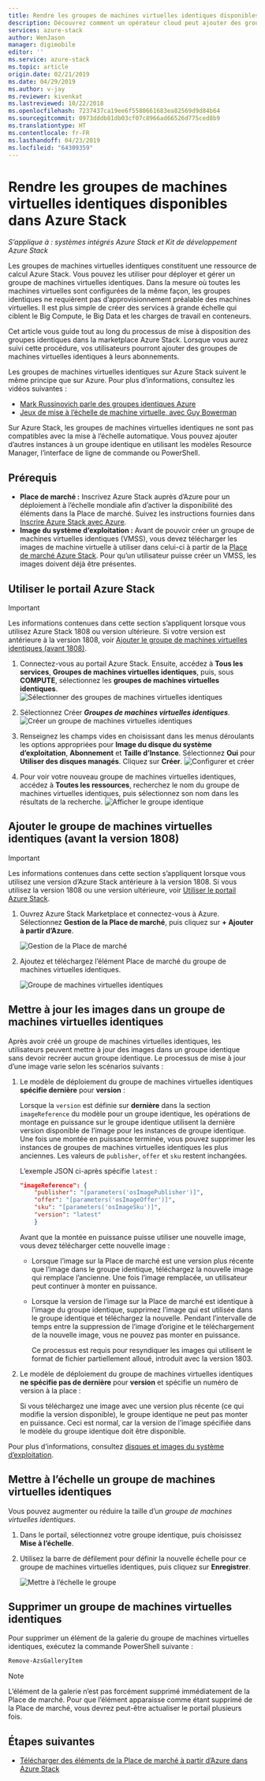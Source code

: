 ```yaml
---
title: Rendre les groupes de machines virtuelles identiques disponibles dans Azure Stack | Microsoft Docs
description: Découvrez comment un opérateur cloud peut ajouter des groupes de machines virtuelles identiques à la Place de marché Azure Stack.
services: azure-stack
author: WenJason
manager: digimobile
editor: ''
ms.service: azure-stack
ms.topic: article
origin.date: 02/21/2019
ms.date: 04/29/2019
ms.author: v-jay
ms.reviewer: kivenkat
ms.lastreviewed: 10/22/2018
ms.openlocfilehash: 7237437ca19ee6f5580661683ea82569d9d84b64
ms.sourcegitcommit: 0973dddb81db03cf07c8966ad66526d775ced8b9
ms.translationtype: HT
ms.contentlocale: fr-FR
ms.lasthandoff: 04/23/2019
ms.locfileid: "64309359"
---
```

# <a name="make-virtual-machine-scale-sets-available-in-azure-stack"></a>Rendre les groupes de machines virtuelles identiques disponibles dans Azure Stack

*S’applique à : systèmes intégrés Azure Stack et Kit de développement Azure Stack*
  
Les groupes de machines virtuelles identiques constituent une ressource de calcul Azure Stack. Vous pouvez les utiliser pour déployer et gérer un groupe de machines virtuelles identiques. Dans la mesure où toutes les machines virtuelles sont configurées de la même façon, les groupes identiques ne requièrent pas d’approvisionnement préalable des machines virtuelles. Il est plus simple de créer des services à grande échelle qui ciblent le Big Compute, le Big Data et les charges de travail en conteneurs.

Cet article vous guide tout au long du processus de mise à disposition des groupes identiques dans la marketplace Azure Stack. Lorsque vous aurez suivi cette procédure, vos utilisateurs pourront ajouter des groupes de machines virtuelles identiques à leurs abonnements.

Les groupes de machines virtuelles identiques sur Azure Stack suivent le même principe que sur Azure. Pour plus d’informations, consultez les vidéos suivantes :

* [Mark Russinovich parle des groupes identiques Azure](https://channel9.msdn.com/Blogs/Regular-IT-Guy/Mark-Russinovich-Talks-Azure-Scale-Sets/)
* [Jeux de mise à l’échelle de machine virtuelle, avec Guy Bowerman](https://channel9.msdn.com/Shows/Cloud+Cover/Episode-191-Virtual-Machine-Scale-Sets-with-Guy-Bowerman)

Sur Azure Stack, les groupes de machines virtuelles identiques ne sont pas compatibles avec la mise à l’échelle automatique. Vous pouvez ajouter d’autres instances à un groupe identique en utilisant les modèles Resource Manager, l’interface de ligne de commande ou PowerShell.

## <a name="prerequisites"></a>Prérequis

* **Place de marché :** Inscrivez Azure Stack auprès d’Azure pour un déploiement à l’échelle mondiale afin d’activer la disponibilité des éléments dans la Place de marché. Suivez les instructions fournies dans [Inscrire Azure Stack avec Azure](azure-stack-registration.md).
* **Image du système d’exploitation :** Avant de pouvoir créer un groupe de machines virtuelles identiques (VMSS), vous devez télécharger les images de machine virtuelle à utiliser dans celui-ci à partir de la [Place de marché Azure Stack](azure-stack-download-azure-marketplace-item.md). Pour qu’un utilisateur puisse créer un VMSS, les images doivent déjà être présentes.

## <a name="use-the-azure-stack-portal"></a>Utiliser le portail Azure Stack

>[!IMPORTANT]  
> Les informations contenues dans cette section s’appliquent lorsque vous utilisez Azure Stack 1808 ou version ultérieure. Si votre version est antérieure à la version 1808, voir [Ajouter le groupe de machines virtuelles identiques (avant 1808)](#add-the-virtual-machine-scale-set-prior-to-version-1808).

1. Connectez-vous au portail Azure Stack. Ensuite, accédez à **Tous les services**, **Groupes de machines virtuelles identiques**, puis, sous **COMPUTE**, sélectionnez les **groupes de machines virtuelles identiques**.
   ![Sélectionner des groupes de machines virtuelles identiques](media/azure-stack-compute-add-scalesets/all-services.png)

2. Sélectionnez Créer ***Groupes de machines virtuelles identiques***.
   ![Créer un groupe de machines virtuelles identiques](media/azure-stack-compute-add-scalesets/create-scale-set.png)

3. Renseignez les champs vides en choisissant dans les menus déroulants les options appropriées pour **Image du disque du système d’exploitation**, **Abonnement** et **Taille d’Instance**. Sélectionnez **Oui** pour **Utiliser des disques managés**. Cliquez sur **Créer**.
    ![Configurer et créer](media/azure-stack-compute-add-scalesets/create.png)

4. Pour voir votre nouveau groupe de machines virtuelles identiques, accédez à **Toutes les ressources**, recherchez le nom du groupe de machines virtuelles identiques, puis sélectionnez son nom dans les résultats de la recherche.
   ![Afficher le groupe identique](media/azure-stack-compute-add-scalesets/search.png)

## <a name="add-the-virtual-machine-scale-set-prior-to-version-1808"></a>Ajouter le groupe de machines virtuelles identiques (avant la version 1808)

>[!IMPORTANT]  
> Les informations contenues dans cette section s’appliquent lorsque vous utilisez une version d’Azure Stack antérieure à la version 1808. Si vous utilisez la version 1808 ou une version ultérieure, voir [Utiliser le portail Azure Stack](#use-the-azure-stack-portal).

1. Ouvrez Azure Stack Marketplace et connectez-vous à Azure. Sélectionnez **Gestion de la Place de marché**, puis cliquez sur **+ Ajouter à partir d’Azure**.

    ![Gestion de la Place de marché](media/azure-stack-compute-add-scalesets/image01.png)

2. Ajoutez et téléchargez l’élément Place de marché du groupe de machines virtuelles identiques.

    ![Groupe de machines virtuelles identiques](media/azure-stack-compute-add-scalesets/image02.png)

## <a name="update-images-in-a-virtual-machine-scale-set"></a>Mettre à jour les images dans un groupe de machines virtuelles identiques

Après avoir créé un groupe de machines virtuelles identiques, les utilisateurs peuvent mettre à jour des images dans un groupe identique sans devoir recréer aucun groupe identique. Le processus de mise à jour d’une image varie selon les scénarios suivants :

1. Le modèle de déploiement du groupe de machines virtuelles identiques **spécifie dernière** pour **version** :  

   Lorsque la `version` est définie sur **dernière** dans la section `imageReference` du modèle pour un groupe identique, les opérations de montage en puissance sur le groupe identique utilisent la dernière version disponible de l’image pour les instances de groupe identique. Une fois une montée en puissance terminée, vous pouvez supprimer les instances de groupes de machines virtuelles identiques les plus anciennes. Les valeurs de `publisher`, `offer` et `sku` restent inchangées.

   L’exemple JSON ci-après spécifie `latest` :  

    ```json  
    "imageReference": {
        "publisher": "[parameters('osImagePublisher')]",
        "offer": "[parameters('osImageOffer')]",
        "sku": "[parameters('osImageSku')]",
        "version": "latest"
        }
    ```

   Avant que la montée en puissance puisse utiliser une nouvelle image, vous devez télécharger cette nouvelle image :  

   * Lorsque l’image sur la Place de marché est une version plus récente que l’image dans le groupe identique, téléchargez la nouvelle image qui remplace l’ancienne. Une fois l’image remplacée, un utilisateur peut continuer à monter en puissance.

   * Lorsque la version de l’image sur la Place de marché est identique à l’image du groupe identique, supprimez l’image qui est utilisée dans le groupe identique et téléchargez la nouvelle. Pendant l’intervalle de temps entre la suppression de l’image d’origine et le téléchargement de la nouvelle image, vous ne pouvez pas monter en puissance.

     Ce processus est requis pour resyndiquer les images qui utilisent le format de fichier partiellement alloué, introduit avec la version 1803.

2. Le modèle de déploiement du groupe de machines virtuelles identiques **ne spécifie pas de dernière** pour **version** et spécifie un numéro de version à la place :  

    Si vous téléchargez une image avec une version plus récente (ce qui modifie la version disponible), le groupe identique ne peut pas monter en puissance. Ceci est normal, car la version de l’image spécifiée dans le modèle du groupe identique doit être disponible.  

Pour plus d’informations, consultez [disques et images du système d’exploitation](../user/azure-stack-compute-overview.md#operating-system-disks-and-images).  

## <a name="scale-a-virtual-machine-scale-set"></a>Mettre à l’échelle un groupe de machines virtuelles identiques

Vous pouvez augmenter ou réduire la taille d’un *groupe de machines virtuelles identiques*.  

1. Dans le portail, sélectionnez votre groupe identique, puis choisissez **Mise à l’échelle**.

2. Utilisez la barre de défilement pour définir la nouvelle échelle pour ce groupe de machines virtuelles identiques, puis cliquez sur **Enregistrer**.

     ![Mettre à l’échelle le groupe](media/azure-stack-compute-add-scalesets/scale.png)

## <a name="remove-a-virtual-machine-scale-set"></a>Supprimer un groupe de machines virtuelles identiques

Pour supprimer un élément de la galerie du groupe de machines virtuelles identiques, exécutez la commande PowerShell suivante :

```powershell  
Remove-AzsGalleryItem
```

> [!NOTE]
> L’élément de la galerie n’est pas forcément supprimé immédiatement de la Place de marché. Pour que l’élément apparaisse comme étant supprimé de la Place de marché, vous devrez peut-être actualiser le portail plusieurs fois.

## <a name="next-steps"></a>Étapes suivantes

* [Télécharger des éléments de la Place de marché à partir d’Azure dans Azure Stack](azure-stack-download-azure-marketplace-item.md)